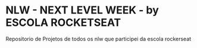 # NLW - NEXT LEVEL WEEK - by ESCOLA ROCKETSEAT

Repositorio de Projetos de todos os nlw que participei da escola rockerseat
